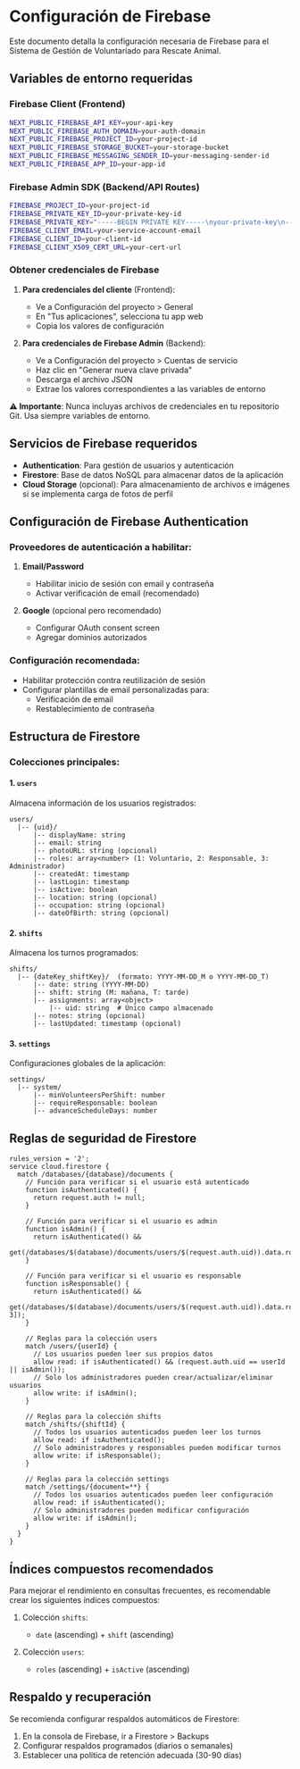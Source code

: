 # Configuración de Firebase

Este documento detalla la configuración necesaria de Firebase para el Sistema de Gestión de Voluntariado para Rescate Animal.

## Variables de entorno requeridas

### Firebase Client (Frontend)
```bash
NEXT_PUBLIC_FIREBASE_API_KEY=your-api-key
NEXT_PUBLIC_FIREBASE_AUTH_DOMAIN=your-auth-domain
NEXT_PUBLIC_FIREBASE_PROJECT_ID=your-project-id
NEXT_PUBLIC_FIREBASE_STORAGE_BUCKET=your-storage-bucket
NEXT_PUBLIC_FIREBASE_MESSAGING_SENDER_ID=your-messaging-sender-id
NEXT_PUBLIC_FIREBASE_APP_ID=your-app-id
```

### Firebase Admin SDK (Backend/API Routes)
```bash
FIREBASE_PROJECT_ID=your-project-id
FIREBASE_PRIVATE_KEY_ID=your-private-key-id
FIREBASE_PRIVATE_KEY="-----BEGIN PRIVATE KEY-----\nyour-private-key\n-----END PRIVATE KEY-----\n"
FIREBASE_CLIENT_EMAIL=your-service-account-email
FIREBASE_CLIENT_ID=your-client-id
FIREBASE_CLIENT_X509_CERT_URL=your-cert-url
```

### Obtener credenciales de Firebase

1. **Para credenciales del cliente** (Frontend):
   - Ve a Configuración del proyecto > General
   - En "Tus aplicaciones", selecciona tu app web
   - Copia los valores de configuración

2. **Para credenciales de Firebase Admin** (Backend):
   - Ve a Configuración del proyecto > Cuentas de servicio
   - Haz clic en "Generar nueva clave privada"
   - Descarga el archivo JSON
   - Extrae los valores correspondientes a las variables de entorno

**⚠️ Importante**: Nunca incluyas archivos de credenciales en tu repositorio Git. Usa siempre variables de entorno.

## Servicios de Firebase requeridos

- **Authentication**: Para gestión de usuarios y autenticación
- **Firestore**: Base de datos NoSQL para almacenar datos de la aplicación
- **Cloud Storage** (opcional): Para almacenamiento de archivos e imágenes si se implementa carga de fotos de perfil

## Configuración de Firebase Authentication

### Proveedores de autenticación a habilitar:

1. **Email/Password**
   - Habilitar inicio de sesión con email y contraseña
   - Activar verificación de email (recomendado)

2. **Google** (opcional pero recomendado)
   - Configurar OAuth consent screen
   - Agregar dominios autorizados

### Configuración recomendada:

- Habilitar protección contra reutilización de sesión
- Configurar plantillas de email personalizadas para:
  - Verificación de email
  - Restablecimiento de contraseña

## Estructura de Firestore

### Colecciones principales:

#### 1. `users`
Almacena información de los usuarios registrados:
```
users/
  |-- {uid}/
      |-- displayName: string
      |-- email: string
      |-- photoURL: string (opcional)
      |-- roles: array<number> (1: Voluntario, 2: Responsable, 3: Administrador)
      |-- createdAt: timestamp
      |-- lastLogin: timestamp
      |-- isActive: boolean
      |-- location: string (opcional)
      |-- occupation: string (opcional)
      |-- dateOfBirth: string (opcional)
```

#### 2. `shifts`
Almacena los turnos programados:
```
shifts/
  |-- {dateKey_shiftKey}/  (formato: YYYY-MM-DD_M o YYYY-MM-DD_T)
      |-- date: string (YYYY-MM-DD)
      |-- shift: string (M: mañana, T: tarde)
      |-- assignments: array<object>
          |-- uid: string  # Único campo almacenado
      |-- notes: string (opcional)
      |-- lastUpdated: timestamp (opcional)
```

#### 3. `settings`
Configuraciones globales de la aplicación:
```
settings/
  |-- system/
      |-- minVolunteersPerShift: number
      |-- requireResponsable: boolean
      |-- advanceScheduleDays: number
```

## Reglas de seguridad de Firestore

```
rules_version = '2';
service cloud.firestore {
  match /databases/{database}/documents {
    // Función para verificar si el usuario está autenticado
    function isAuthenticated() {
      return request.auth != null;
    }
    
    // Función para verificar si el usuario es admin
    function isAdmin() {
      return isAuthenticated() && 
        get(/databases/$(database)/documents/users/$(request.auth.uid)).data.roles.hasAny([3]);
    }
    
    // Función para verificar si el usuario es responsable
    function isResponsable() {
      return isAuthenticated() && 
        get(/databases/$(database)/documents/users/$(request.auth.uid)).data.roles.hasAny([2, 3]);
    }
    
    // Reglas para la colección users
    match /users/{userId} {
      // Los usuarios pueden leer sus propios datos
      allow read: if isAuthenticated() && (request.auth.uid == userId || isAdmin());
      // Solo los administradores pueden crear/actualizar/eliminar usuarios
      allow write: if isAdmin();
    }
    
    // Reglas para la colección shifts
    match /shifts/{shiftId} {
      // Todos los usuarios autenticados pueden leer los turnos
      allow read: if isAuthenticated();
      // Solo administradores y responsables pueden modificar turnos
      allow write: if isResponsable();
    }
    
    // Reglas para la colección settings
    match /settings/{document=**} {
      // Todos los usuarios autenticados pueden leer configuración
      allow read: if isAuthenticated();
      // Solo administradores pueden modificar configuración
      allow write: if isAdmin();
    }
  }
}
```

## Índices compuestos recomendados

Para mejorar el rendimiento en consultas frecuentes, es recomendable crear los siguientes índices compuestos:

1. Colección `shifts`:
   - `date` (ascending) + `shift` (ascending)

2. Colección `users`:
   - `roles` (ascending) + `isActive` (ascending)

## Respaldo y recuperación

Se recomienda configurar respaldos automáticos de Firestore:

1. En la consola de Firebase, ir a Firestore > Backups
2. Configurar respaldos programados (diarios o semanales)
3. Establecer una política de retención adecuada (30-90 días)